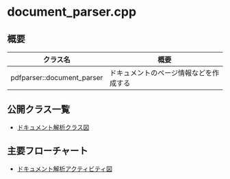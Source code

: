 # document_parser.cpp
## 概要
| クラス名 | 概要 |
| --- | --- |
| pdfparser::document_parser | ドキュメントのページ情報などを作成する |

## 公開クラス一覧
- [ドキュメント解析クラス図](document_parser.class.pu)

## 主要フローチャート
- [ドキュメント解析アクティビティ図](document_parser.activity.pu)
